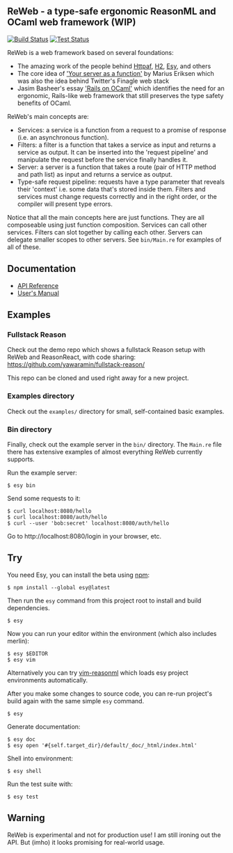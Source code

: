 ## ReWeb - a type-safe ergonomic ReasonML and OCaml web framework (WIP)

[![Build Status](https://dev.azure.com/yawaramin/re-web/_apis/build/status/yawaramin.re-web?branchName=master)](https://dev.azure.com/yawaramin/re-web/_build/latest?definitionId=1?branchName=master)
[![Test Status](https://img.shields.io/azure-devops/tests/yawaramin/re-web/1?compact_message)](https://img.shields.io/azure-devops/tests/yawaramin/re-web/1?compact_message)

ReWeb is a web framework based on several foundations:

- The amazing work of the people behind
  [Httpaf](https://github.com/inhabitedtype/httpaf),
  [H2](https://github.com/anmonteiro/ocaml-h2), [Esy](https://esy.sh/),
  and others
- The core idea of
  ['Your server as a function'](https://monkey.org/~marius/funsrv.pdf)
  by Marius Eriksen which was also the idea behind Twitter's Finagle web
  stack
- Jasim Basheer's essay
  ['Rails on OCaml'](https://protoship.io/blog/rails-on-ocaml/) which
  identifies the need for an ergonomic, Rails-like web framework that
  still preserves the type safety benefits of OCaml.

ReWeb's main concepts are:

- Services: a service is a function from a request to a promise of
  response (i.e. an asynchronous function).
- Filters: a filter is a function that takes a service as input and
  returns a service as output. It can be inserted into the 'request
  pipeline' and manipulate the request before the service finally
  handles it.
- Server: a server is a function that takes a route (pair of HTTP method
  and path list) as input and returns a service as output.
- Type-safe request pipeline: requests have a type parameter that
  reveals their 'context' i.e. some data that's stored inside them.
  Filters and services must change requests correctly and in the right
  order, or the compiler will present type errors.

Notice that all the main concepts here are just functions. They are all
composeable using just function composition. Services can call other
services. Filters can slot together by calling each other. Servers can
delegate smaller scopes to other servers. See `bin/Main.re` for examples
of all of these.

## Documentation

- [API Reference](https://yawaramin.github.io/re-web/re-web/ReWeb/index.html)
- [User's Manual](https://yawaramin.github.io/re-web/re-web/Manual/index.html)

## Examples

### Fullstack Reason

Check out the demo repo which shows a fullstack Reason setup with ReWeb
and ReasonReact, with code sharing:
https://github.com/yawaramin/fullstack-reason/

This repo can be cloned and used right away for a new project.

### Examples directory

Check out the `examples/` directory for small, self-contained basic
examples.

### Bin directory

Finally, check out the example server in the `bin/` directory. The
`Main.re` file there has extensive examples of almost everything ReWeb
currently supports.

Run the example server:

    $ esy bin

Send some requests to it:

    $ curl localhost:8080/hello
    $ curl localhost:8080/auth/hello
    $ curl --user 'bob:secret' localhost:8080/auth/hello

Go to http://localhost:8080/login in your browser, etc.

## Try

You need Esy, you can install the beta using [npm](https://npmjs.com):

    $ npm install --global esy@latest

Then run the `esy` command from this project root to install and build dependencies.

    $ esy

Now you can run your editor within the environment (which also includes merlin):

    $ esy $EDITOR
    $ esy vim

Alternatively you can try [vim-reasonml](https://github.com/jordwalke/vim-reasonml)
which loads esy project environments automatically.

After you make some changes to source code, you can re-run project's build
again with the same simple `esy` command.

    $ esy

Generate documentation:

    $ esy doc
    $ esy open '#{self.target_dir}/default/_doc/_html/index.html'

Shell into environment:

    $ esy shell

Run the test suite with:

    $ esy test

## Warning

ReWeb is experimental and not for production use! I am still ironing out
the API. But (imho) it looks promising for real-world usage.
